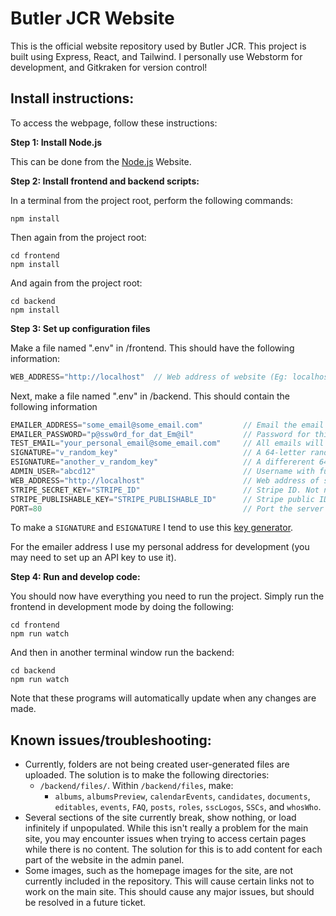# Butler JCR Website

This is the official website repository used by Butler JCR. This project is built using Express, React, and Tailwind. I personally use Webstorm for development, and Gitkraken for version control!


## Install instructions:
To access the webpage, follow these instructions:

**Step 1: Install Node.js**

This can be done from the [Node.js](https://nodejs.org/en/) Website.

**Step 2: Install frontend and backend scripts:**

In a terminal from the project root, perform the following commands:

```
npm install
```
Then again from the project root:
```
cd frontend 
npm install
```
And again from the project root:
```
cd backend 
npm install
```

**Step 3: Set up configuration files**

Make a file named ".env" in /frontend. This should have the following information:
```js
WEB_ADDRESS="http://localhost"  // Web address of website (Eg: localhost). Used for generating sitemap.
```

Next, make a file named ".env" in /backend. This should contain the following information
```js
EMAILER_ADDRESS="some_email@some_email.com"         // Email the email verification will send from
EMAILER_PASSWORD="p@ssw0rd_for_dat_Em@il"           // Password for this email (or API password) 
TEST_EMAIL="your_personal_email@some_email.com"     // All emails will be sent here if filled in
SIGNATURE="v_random_key"                            // A 64-letter random key
ESIGNATURE="another_v_random_key"                   // A differerent 64-letter random key
ADMIN_USER="abcd12"                                 // Username with full admin access
WEB_ADDRESS="http://localhost"                      // Web address of site
STRIPE_SECRET_KEY="STRIPE_ID"                       // Stripe ID. Not needed as payments currently disabled.
STRIPE_PUBLISHABLE_KEY="STRIPE_PUBLISHABLE_ID"      // Stripe public ID. Not needed as payments currently disabled.
PORT=80                                             // Port the server should run from
```
To make a `SIGNATURE` and `ESIGNATURE` I tend to use this [key generator](https://www.grc.com/passwords.htm).

For the emailer address I use my personal address for development (you may need to set up an API key to use it).

**Step 4: Run and develop code:**

You should now have everything you need to run the project. Simply run the frontend in development mode by doing the following:
```
cd frontend 
npm run watch
```
And then in another terminal window run the backend:
```
cd backend 
npm run watch
```
Note that these programs will automatically update when any changes are made.

## Known issues/troubleshooting:
- Currently, folders are not being created user-generated files are uploaded. The solution is to make the 
following directories:
  - `/backend/files/`. Within `/backend/files`, make:
    - `albums`, `albumsPreview`, `calendarEvents`, `candidates`, `documents`, `editables`, `events`, `FAQ`, `posts`,
`roles`, `sscLogos`, `SSCs`, and `whosWho`.
- Several sections of the site currently break, show nothing, or load infinitely if unpopulated. While this isn't
really a problem for the main site, you may encounter issues when trying to access certain pages while there is
no content. The solution for this is to add content for each part of the website in the admin panel.
- Some images, such as the homepage images for the site, are not currently included in the repository. This will cause
certain links not to work on the main site. This should cause any major issues, but should be resolved in a future
ticket.